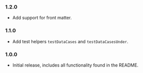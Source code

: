### 1.2.0

* Add support for front matter.

### 1.1.0

* Add test helpers `testDataCases` and `testDataCasesUnder`.

### 1.0.0

* Initial release, includes all functionality found in the README.
